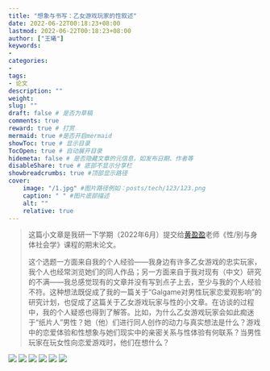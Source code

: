```yaml
---
title: "想象与书写：乙女游戏玩家的性叙述"
date: 2022-06-22T00:18:23+08:00
lastmod: 2022-06-22T00:18:23+08:00
author: ["王曦"]
keywords: 
- 
categories: 
- 
tags: 
- 论文
description: ""
weight:
slug: ""
draft: false # 是否为草稿
comments: true
reward: true # 打赏
mermaid: true #是否开启mermaid
showToc: true # 显示目录
TocOpen: true # 自动展开目录
hidemeta: false # 是否隐藏文章的元信息，如发布日期、作者等
disableShare: true # 底部不显示分享栏
showbreadcrumbs: true #顶部显示路径
cover:
    image: "/1.jpg" #图片路径例如：posts/tech/123/123.png
    caption: " " #图片底部描述
    alt: ""
    relative: true
---
```

> 这篇小文章是我研一下学期（2022年6月）提交给[黄盈盈](http://ssps.ruc.edu.cn/jszy/hyy/hyy_grjj/)老师《性/别与身体社会学》课程的期末论文。<br/>
> 
> 这个选题一方面来自我的个人经验——我身边有许多乙女游戏的忠实玩家，我个人也经常浏览她们的同人作品；另一方面来自于我对现有（中文）研究的不满——我总感觉现有的文章并没有写到点子上去，至少与我的个人经验不符。这种想法既促成了我的一篇关于“Galgame对男性玩家恋爱观影响”的研究计划，也促成了这篇关于乙女游戏玩家与性的小文章。在访谈的过程中，我的个人疑惑也得到了解答。比如，为什么乙女游戏玩家会如此痴迷于“纸片人”男性？她（他）们进行同人创作的动力与真实想法是什么？游戏中的恋爱体验和性想象与她们现实中的亲密关系与性体验有何联系？当男性玩家在玩女性向恋爱游戏时，他们在想什么？<br/>

![ ](/想象与书写论文/1.jpg)
![ ](/想象与书写论文/2.jpg)
![ ](/想象与书写论文/3.jpg)
![ ](/想象与书写论文/4.jpg)
![ ](/想象与书写论文/5.jpg)
![ ](/想象与书写论文/6.jpg)

